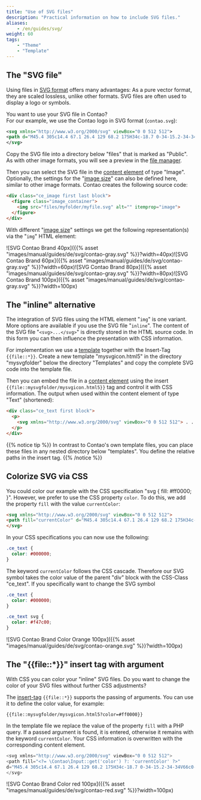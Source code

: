 ```yaml
---
title: "Use of SVG files"
description: "Practical information on how to include SVG files."
aliases:
    - /en/guides/svg/
weight: 60
tags:
    - "Theme"
    - "Template"
---
```


## The "SVG file"

Using files in [SVG format](https://developer.mozilla.org/en-US/docs/Web/SVG) offers many advantages: As a pure vector format, they are scaled lossless, unlike other formats. SVG files are often used to display a logo or symbols.

You want to use your SVG file in Contao?<br>
For our example, we use the Contao logo in SVG format (`contao.svg`):

```xml
<svg xmlns="http://www.w3.org/2000/svg" viewBox="0 0 512 512">
<path d="M45.4 305c14.4 67.1 26.4 129 68.2 175H34c-18.7 0-34-15.2-34-34V66c0-18.7 15.2-34 34-34h57.7C77.9 44.6 65.6 59.2 54.8 75.6c-45.4 70-27 146.8-9.4 229.4zM478 32h-90.2c21.4 21.4 39.2 49.5 52.7 84.1l-137.1 29.3c-14.9-29-37.8-53.3-82.6-43.9-24.6 5.3-41 19.3-48.3 34.6-8.8 18.7-13.2 39.8 8.2 140.3 21.1 100.2 33.7 117.7 49.5 131.2 12.9 11.1 33.4 17 58.3 11.7 44.5-9.4 55.7-40.7 57.4-73.2l137.4-29.6c3.2 71.5-18.7 125.2-57.4 163.6H478c18.7 0 34-15.2 34-34V66c0-18.8-15.2-34-34-34z"/>
</svg>
```

Copy the SVG file into a directory below "files" that is marked as "Public". As with other image formats, you will 
see a preview in the [file manager](/en/file-manager/).

Then you can select the SVG file in the [content element](/en/article-management/content-elements/) of type "Image". 
Optionally, the settings for the "[image size](/en/article-management/content-elements/#image)" can also be defined here, 
similar to other image formats. Contao creates the following source code:

```html
<div class="ce_image first last block">
  <figure class="image_container">
    <img src="files/myfolder/myfile.svg" alt="" itemprop="image">
  </figure>
</div>
```

With different "[image size](/en/article-management/content-elements/#image)" settings we get the following 
representation(s) via the "`img`" HTML element:

![SVG Contao Brand 40px]({{% asset "images/manual/guides/de/svg/contao-gray.svg" %}}?width=40px)![SVG Contao Brand 60px]({{% asset "images/manual/guides/de/svg/contao-gray.svg" %}}?width=60px)![SVG Contao Brand 80px]({{% asset "images/manual/guides/de/svg/contao-gray.svg" %}}?width=80px)![SVG Contao Brand 100px]({{% asset "images/manual/guides/de/svg/contao-gray.svg" %}}?width=100px)


## The "inline" alternative

The integration of SVG files using the HTML element "`img`" is one variant. More options are available if you use 
the SVG file "`inline`". The content of the SVG file "`<svg>...</svg>`" is directly stored in the HTML source code. 
In this form you can then influence the presentation with CSS information.

For implementation we use a [template](/en/layout/templates/) together with the Insert-Tag `{{file::*}}`. 
Create a new template "mysvgicon.html5" in the directory "mysvgfolder" below the directory "Templates" and copy 
the complete SVG code into the template file.

Then you can embed the file in a [content element](/en/article-management/content-elements/) using the 
insert `{{file::mysvgfolder/mysvgicon.html5}}` tag and control it with CSS information. The output when used 
within the content element of type "Text" (shortened):

```html
<div class="ce_text first block">
  <p>
    <svg xmlns="http://www.w3.org/2000/svg" viewBox="0 0 512 512"> . . . </svg>
  </p>
</div>
```

{{% notice tip %}}
In contrast to Contao's own template files, you can place these files in any nested directory below "templates". 
You define the relative paths in the insert tag.
{{% /notice %}}


## Colorize SVG via CSS

You could color our example with the CSS specification "svg { fill: #ff0000; }". However, we prefer to use the 
CSS property `color`. To do this, we add the property `fill` with the value `currentColor`:

```html
<svg xmlns="http://www.w3.org/2000/svg" viewBox="0 0 512 512">
<path fill="currentColor" d="M45.4 305c14.4 67.1 26.4 129 68.2 175H34c-18.7 0-34-15.2-34-34V66c0-18.7 15.2-34 34-34h57.7C77.9 44.6 65.6 59.2 54.8 75.6c-45.4 70-27 146.8-9.4 229.4zM478 32h-90.2c21.4 21.4 39.2 49.5 52.7 84.1l-137.1 29.3c-14.9-29-37.8-53.3-82.6-43.9-24.6 5.3-41 19.3-48.3 34.6-8.8 18.7-13.2 39.8 8.2 140.3 21.1 100.2 33.7 117.7 49.5 131.2 12.9 11.1 33.4 17 58.3 11.7 44.5-9.4 55.7-40.7 57.4-73.2l137.4-29.6c3.2 71.5-18.7 125.2-57.4 163.6H478c18.7 0 34-15.2 34-34V66c0-18.8-15.2-34-34-34z"/>
</svg>
```

In your CSS specifications you can now use the following:

```css
.ce_text {
  color: #000000;
}
```

The keyword `currentColor` follows the CSS cascade. Therefore our SVG symbol takes the color value of the parent "div" 
block with the CSS-Class "ce_text". If you specifically want to change the SVG symbol

```css
.ce_text {
  color: #000000;
}

.ce_text svg {
  color: #f47c00;
}
```

![SVG Contao Brand Color Orange 100px]({{% asset "images/manual/guides/de/svg/contao-orange.svg" %}}?width=100px)


## The "{{file::*}}" insert tag with argument

With CSS you can color your "inline" SVG files. Do you want to change the color of 
your SVG files without further CSS adjustments?

The [insert-tag](/en/article-management/insert-tags/) `{{file::*}}` supports the passing of arguments. 
You can use it to define the color value, for example:

`{{file::mysvgfolder/mysvgicon.html5?color=#ff0000}}`

In the template file we replace the value of the property `fill` with a PHP query. If a passed argument is found, 
it is entered, otherwise it remains with the keyword `currentColor`. Your CSS information is overwritten with 
the corresponding content element.

```php
<svg xmlns="http://www.w3.org/2000/svg" viewBox="0 0 512 512">
<path fill="<?= \Contao\Input::get('color') ?: 'currentColor' ?>" 
d="M45.4 305c14.4 67.1 26.4 129 68.2 175H34c-18.7 0-34-15.2-34-34V66c0-18.7 15.2-34 34-34h57.7C77.9 44.6 65.6 59.2 54.8 75.6c-45.4 70-27 146.8-9.4 229.4zM478 32h-90.2c21.4 21.4 39.2 49.5 52.7 84.1l-137.1 29.3c-14.9-29-37.8-53.3-82.6-43.9-24.6 5.3-41 19.3-48.3 34.6-8.8 18.7-13.2 39.8 8.2 140.3 21.1 100.2 33.7 117.7 49.5 131.2 12.9 11.1 33.4 17 58.3 11.7 44.5-9.4 55.7-40.7 57.4-73.2l137.4-29.6c3.2 71.5-18.7 125.2-57.4 163.6H478c18.7 0 34-15.2 34-34V66c0-18.8-15.2-34-34-34z"/>
</svg>
```

![SVG Contao Brand Color red 100px]({{% asset "images/manual/guides/de/svg/contao-red.svg" %}}?width=100px)
